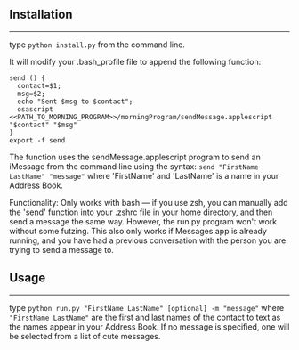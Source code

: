 ## Installation
---
type `python install.py` from the command line.

It will modify your .bash_profile file to append the following function:

    send () {
      contact=$1;
      msg=$2;
      echo "Sent $msg to $contact";
      osascript <<PATH_TO_MORNING_PROGRAM>>/morningProgram/sendMessage.applescript "$contact" "$msg"
    }
    export -f send


The function uses the sendMessage.applescript program to send an iMessage from the command line
using the syntax: `send "FirstName LastName" "message"`
where 'FirstName' and 'LastName' is a name in your Address Book.

Functionality:
Only works with bash — if you use zsh, you can manually add the 'send' function into your .zshrc
file in your home directory, and then send a message the same way. However, the run.py program
won't work without some futzing.
This also only works if Messages.app is already running, and you have had a previous conversation
with the person you are trying to send a message to.

## Usage
---
type `python run.py "FirstName LastName" [optional] -m "message"`
where `"FirstName LastName"` are the first and last names of the contact to text as the names appear in your Address Book. If no message is specified, one will be selected from a list of cute messages.
